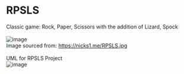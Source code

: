 # RPSLS
Classic game: Rock, Paper, Scissors with the addition of Lizard, Spock</br></br>
![image](https://user-images.githubusercontent.com/24422068/129257500-949eb088-ad07-4433-bee6-44b0c825f9c9.png)
</br>Image sourced from: https://nicks1.me/RPSLS.jpg
</br>
</br>
UML for RPSLS Project</br>
![image](https://user-images.githubusercontent.com/24422068/129397466-62d89cd8-1f89-4543-96b3-62c96273d25a.png)

